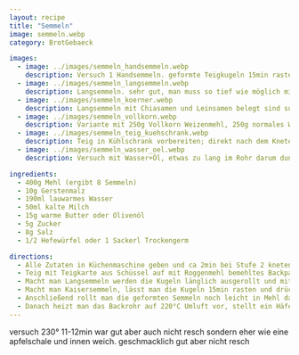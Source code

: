 ```yaml
---
layout: recipe
title: "Semmeln"
image: semmeln.webp
category: BrotGebaeck

images:
  - image: ../images/semmeln_handsemmeln.webp
    description: Versuch 1 Handsemmeln. geformte Teigkugeln 15min rasten lassen, dann formen, nochmal 25min im Backrohr rasten lassen, rausnehmen, vorheizen, einsprühen, backen
  - image: ../images/semmeln_langsemmeln.webp
    description: Langsemmeln. sehr gut, man muss so tief wie möglich mit dem Messer reindrücken damit der Spalt erhalten bleibt
  - image: ../images/semmeln_koerner.webp
    description: Langsemmeln mit Chiasamen und Leinsamen belegt sind super
  - image: ../images/semmeln_vollkorn.webp
    description: Variante mit 250g Vollkorn Weizenmehl, 250g normales Weizenmehl ist sehr gut
  - image: ../images/semmeln_teig_kuehschrank.webp
    description: Teig in Kühlschrank vorbereiten; direkt nach dem Kneten herausnehmen, rund formen, mit etwas Mehl bestäuben und wieder in Schüssel geben. Mit Frischhaltefolie zudecken. Am nächsten Tag herausnehmen (Teig ist ca doppelt-dreifach so groß) und Kugeln formen etc. wird sehr gut
  - image: ../images/semmeln_wasser_oel.webp
    description: Versuch mit Wasser+Öl, etwas zu lang im Rohr darum dunkel

ingredients:
  - 400g Mehl (ergibt 8 Semmeln)
  - 10g Gerstenmalz
  - 190ml lauwarmes Wasser
  - 50ml kalte Milch
  - 15g warme Butter oder Olivenöl
  - 5g Zucker
  - 8g Salz
  - 1/2 Hefewürfel oder 1 Sackerl Trockengerm

directions:
  - Alle Zutaten in Küchenmaschine geben und ca 2min bei Stufe 2 kneten, danach 6min bei Stufe 3 kneten. Anschließend den Teig in der Schüsselmitte 20min zugedeckt gehen lassen
  - Teig mit Teigkarte aus Schüssel auf mit Roggenmehl bemehltes Backpapier fallen lassen und 8 Kugeln formen (immer wieder zu einer Seite ziehen um Spannung zu erzeugen).
  - Macht man Langsemmeln werden die Kugeln länglich ausgerollt und mit dem Griff eines Tafelmessers fest in der Mitte ein Spalt reingedrückt.
  - Macht man Kaisersemmeln, lässt man die Kugeln 15min rasten und drückt sie danach flach und formt Semmeln. [siehe Ofner Video](https://www.youtube.com/watch?v=jAFSIyQ_Ppo)
  - Anschließend rollt man die geformten Semmeln noch leicht in Mehl damit sie nicht zusammenkleben, dreht sie um und lässt sie 25min am Blech mit einem Tuch zugedeckt (oder im Rohr) rasten.
  - Danach heizt man das Backrohr auf 220°C Umluft vor, stellt ein Häferl Wasser rein, dreht die Semmeln wieder um, besprüht sie mit Wasser und gibt sie für ca 14-15min ins Backrohr. Nach dem Rausnehmen nochmal mit Wasser besprühen.
---
```


versuch 230° 11-12min war gut aber auch nicht resch sondern eher wie eine apfelschale und innen weich. geschmacklich gut aber nicht resch